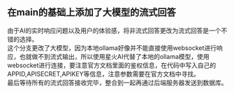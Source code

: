 ## 在main的基础上添加了大模型的流式回答
由于AI的实时响应问题以及用户的体验感，将非流式回答更改为流式回答是一个不错的选择。<br />
这个分支更改了大模型，因为本地ollama好像并不能直接使用websocket进行响应，也就做不到流式输出，所以使用星火AI代替了本地的ollama模型，使用websocket进行连接，要注意官方文档里面的鉴权信息，在代码中写入自己的APPID,APISECRET,APIKEY等信息，注意参数需要在官方文档中寻找。<br />
最后等待所有的流式回答接收完毕，整合到一起再通过后端服务器发送到数据库。
